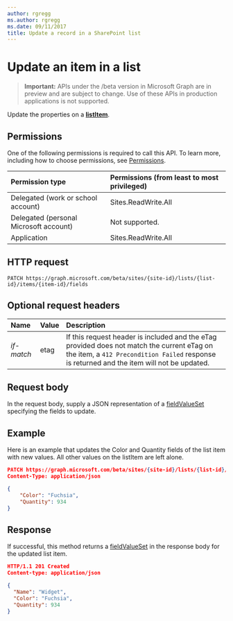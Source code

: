```yaml
---
author: rgregg
ms.author: rgregg
ms.date: 09/11/2017
title: Update a record in a SharePoint list
---
```

# Update an item in a list

> **Important:** APIs under the /beta version in Microsoft Graph are in preview and are subject to change. Use of these APIs in production applications is not supported.

Update the properties on a **[listItem][]**.

## Permissions

One of the following permissions is required to call this API. To learn more, including how to choose permissions, see [Permissions](/graph/permissions-reference).

|Permission type      | Permissions (from least to most privileged)              |
|:--------------------|:---------------------------------------------------------|
|Delegated (work or school account) | Sites.ReadWrite.All    |
|Delegated (personal Microsoft account) | Not supported.    |
|Application | Sites.ReadWrite.All |

## HTTP request

<!-- { "blockType": "ignored" } -->

```http
PATCH https://graph.microsoft.com/beta/sites/{site-id}/lists/{list-id}/items/{item-id}/fields
```

## Optional request headers

| Name       | Value | Description
|:-----------|:------|:--------------------------------------------------------
| _if-match_ | etag  | If this request header is included and the eTag provided does not match the current eTag on the item, a `412 Precondition Failed` response is returned and the item will not be updated.


## Request body

In the request body, supply a JSON representation of a [fieldValueSet][] specifying the fields to update.

## Example

Here is an example that updates the Color and Quantity fields of the list item with new values.
All other values on the listItem are left alone. 

<!-- { "blockType": "request", "name": "create-listitem", "scopes": "sites.readwrite.all" } -->

```json
PATCH https://graph.microsoft.com/beta/sites/{site-id}/lists/{list-id}/items/{item-id}/fields
Content-Type: application/json

{
    "Color": "Fuchsia",
    "Quantity": 934
}
```

## Response

If successful, this method returns a [fieldValueSet][] in the response body for the updated list item.

<!-- { "blockType": "response", "@odata.type": "microsoft.graph.listItem", "truncated": true } -->

```json
HTTP/1.1 201 Created
Content-type: application/json

{
  "Name": "Widget",
  "Color": "Fuchsia",
  "Quantity": 934
}
```

[fieldValueSet]: ../resources/fieldvalueset.md
[listItem]: ../resources/listitem.md

<!-- {
  "type": "#page.annotation",
  "description": "",
  "keywords": "",
  "section": "documentation",
  "tocPath": "ListItem/Update"
} -->
